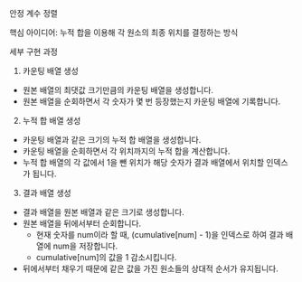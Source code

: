 안정 계수 정렬

핵심 아이디어: 누적 합을 이용해 각 원소의 최종 위치를 결정하는 방식

세부 구현 과정
1. 카운팅 배열 생성
- 원본 배열의 최댓값 크기만큼의 카운팅 배열을 생성합니다.
- 원본 배열을 순회하면서 각 숫자가 몇 번 등장했는지 카운팅 배열에 기록합니다.

2. 누적 합 배열 생성
- 카운팅 배열과 같은 크기의 누적 합 배열을 생성합니다.
- 카운팅 배열을 순회하면서 각 위치까지의 누적 합을 계산합니다.
- 누적 합 배열의 각 값에서 1을 뺀 위치가 해당 숫자가 결과 배열에서 위치할 인덱스가 됩니다.

3. 결과 배열 생성
- 결과 배열을 원본 배열과 같은 크기로 생성합니다.
- 원본 배열을 뒤에서부터 순회합니다.
    * 현재 숫자를 num이라 할 때, (cumulative[num] - 1)을 인덱스로 하여 결과 배열에 num을 저장합니다.
    * cumulative[num]의 값을 1 감소시킵니다.
- 뒤에서부터 채우기 때문에 같은 값을 가진 원소들의 상대적 순서가 유지됩니다. 